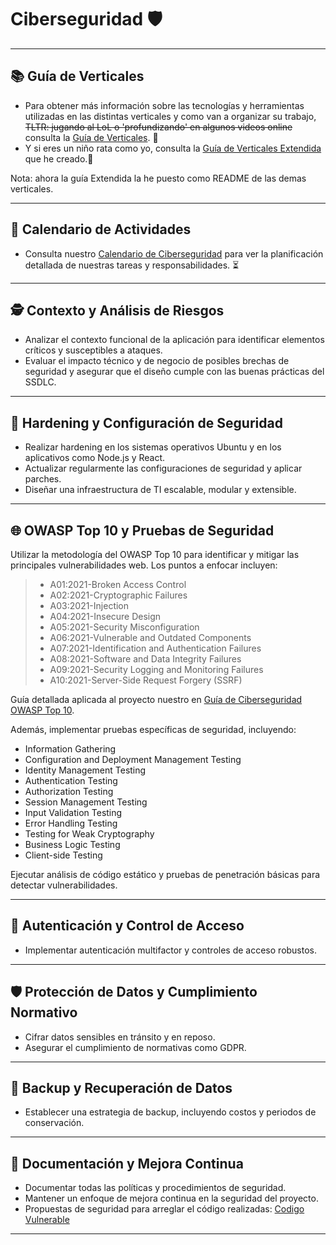 # Ciberseguridad 🛡️

---

## 📚 Guía de Verticales
- Para obtener más información sobre las tecnologías y herramientas utilizadas en las distintas verticales y como van a organizar su trabajo, ~~TLTR: jugando al LoL o 'profundizando' en algunos videos online~~ consulta la [Guía de Verticales](README_Dependencies/Guia_Verticales_Simple.md). 📖
- Y si eres un niño rata como yo, consulta la [Guía de Verticales Extendida](README_Dependencies/Guia_Verticales_Rata.md) que he creado.🐀
  
Nota: ahora la guía Extendida la he puesto como README de las demas verticales. 

---

## 📅 Calendario de Actividades
- Consulta nuestro [Calendario de Ciberseguridad](README_Dependencies/Calendario.md) para ver la planificación detallada de nuestras tareas y responsabilidades. ⏳

---

## 🕵️ Contexto y Análisis de Riesgos
- Analizar el contexto funcional de la aplicación para identificar elementos críticos y susceptibles a ataques.
- Evaluar el impacto técnico y de negocio de posibles brechas de seguridad y asegurar que el diseño cumple con las buenas prácticas del SSDLC.

---

## 🔐 Hardening y Configuración de Seguridad
- Realizar hardening en los sistemas operativos Ubuntu y en los aplicativos como Node.js y React.
- Actualizar regularmente las configuraciones de seguridad y aplicar parches.
- Diseñar una infraestructura de TI escalable, modular y extensible.

---

## 🌐 OWASP Top 10 y Pruebas de Seguridad
Utilizar la metodología del OWASP Top 10 para identificar y mitigar las principales vulnerabilidades web. Los puntos a enfocar incluyen:
> - A01:2021-Broken Access Control
> - A02:2021-Cryptographic Failures
> - A03:2021-Injection
> - A04:2021-Insecure Design
> - A05:2021-Security Misconfiguration
> - A06:2021-Vulnerable and Outdated Components
> - A07:2021-Identification and Authentication Failures
> - A08:2021-Software and Data Integrity Failures
> - A09:2021-Security Logging and Monitoring Failures
> - A10:2021-Server-Side Request Forgery (SSRF)

Guía detallada aplicada al proyecto nuestro en [Guía de Ciberseguridad OWASP Top 10](README_Dependencies/OWASP10_Guide.md).

Además, implementar pruebas específicas de seguridad, incluyendo:
- Information Gathering
- Configuration and Deployment Management Testing
- Identity Management Testing
- Authentication Testing
- Authorization Testing
- Session Management Testing
- Input Validation Testing
- Error Handling Testing
- Testing for Weak Cryptography
- Business Logic Testing
- Client-side Testing

Ejecutar análisis de código estático y pruebas de penetración básicas para detectar vulnerabilidades.

---

## 🚪 Autenticación y Control de Acceso
- Implementar autenticación multifactor y controles de acceso robustos.

---

## 🛡️ Protección de Datos y Cumplimiento Normativo
- Cifrar datos sensibles en tránsito y en reposo.
- Asegurar el cumplimiento de normativas como GDPR.

---

## 💾 Backup y Recuperación de Datos
- Establecer una estrategia de backup, incluyendo costos y periodos de conservación.

---

## 📝 Documentación y Mejora Continua
- Documentar todas las políticas y procedimientos de seguridad.
- Mantener un enfoque de mejora continua en la seguridad del proyecto.
- Propuestas de seguridad para arreglar el código realizadas: [Codigo Vulnerable](https://github.com/The-Bridge-Challenge/CYBERSEGURIDAD/tree/main/Code2Fix)

---
